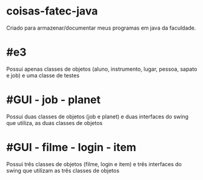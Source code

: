 # coisas-fatec-java

Criado para armazenar/documentar meus programas em java da faculdade.

#e3
==========
Possui apenas classes de objetos (aluno, instrumento, lugar, pessoa, sapato e job) e uma classe de testes

#GUI - job - planet
==========
Possui duas classes de objetos (job e planet) e duas interfaces do swing que utiliza, as duas classes de objetos

#GUI - filme - login - item
==========
Possui três classes de objetos (filme, login e item) e três interfaces do swing que utilizam as três classes de objetos

